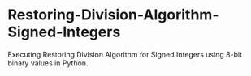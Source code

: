 # Restoring-Division-Algorithm-Signed-Integers
Executing Restoring Division Algorithm for Signed Integers using 8-bit binary values in Python.
